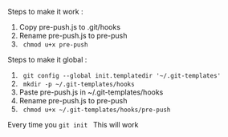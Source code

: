 Steps to make it work :


1. Copy pre-push.js to .git/hooks
2. Rename pre-push.js to pre-push
3. <code> chmod u+x pre-push </code>

Steps to make it global :

1. <code> git config --global init.templatedir '~/.git-templates' </code>
2. <code> mkdir -p ~/.git-templates/hooks </code>
3. Paste pre-push.js in ~/.git-templates/hooks
4. Rename pre-push.js to pre-push
5. <code> chmod u+x ~/.git-templates/hooks/pre-push </code>

Every time you <code>git init </code> This will work
